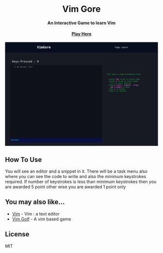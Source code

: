 <h1 align="center">
  <br>
  Vim Gore
  <br>
</h1>

<h4 align="center">An Interactive Game to learn Vim</h4>

<h4 align="center"><a href="https://vimgore.netlify.app/">Play Here</a> </h4>

![UI of Vim Gore](./docs/UI.png)

## How To Use

You will see an editor and a snippet in it. There will be a task menu also where you can see the code
to write and also the minimum keystrokes required. If number of keystrokes is less than minimum keystrokes
then you are awarded 5 point other wise you are awarded 1 point only

## You may also like...

- [Vim](https://github.com/vim/vim) - Vim : a text editor
- [Vim Golf](http://www.vimgolf.com/) - A vim based game

## License

MIT

